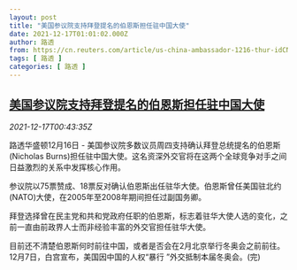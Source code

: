 ```yaml
---
layout: post
title: "美国参议院支持拜登提名的伯恩斯担任驻中国大使"
date: 2021-12-17T01:01:02.000Z
author: 路透
from: https://cn.reuters.com/article/us-china-ambassador-1216-thur-idCNKBS2IW02E
tags: [ 路透 ]
categories: [ 路透 ]
---
```

<!--1639702862000-->
[美国参议院支持拜登提名的伯恩斯担任驻中国大使](https://cn.reuters.com/article/us-china-ambassador-1216-thur-idCNKBS2IW02E)
------

<div>
<div><i>2021-12-17T00:43:35Z</i></div><p>路透华盛顿12月16日 - 美国参议院多数议员周四支持确认拜登总统提名的伯恩斯(Nicholas Burns)担任驻中国大使。这名资深外交官将在这两个全球竞争对手之间日益激烈的关系中发挥核心作用。</p><p>参议院以75票赞成、18票反对确认伯恩斯出任驻华大使。伯恩斯曾任美国驻北约(NATO)大使，在2005年至2008年期间担任过副国务卿。</p><p>拜登选择曾在民主党和共和党政府任职的伯恩斯，标志着驻华大使人选的变化，之前一直由前政界人士而非经验丰富的外交官担任驻华大使。</p><p>目前还不清楚伯恩斯何时前往中国，或者是否会在2月北京举行冬奥会之前前往。12月7日，白宫宣布，美国因中国的人权“暴行 ”外交抵制本届冬奥会。(完)</p>
</div>
